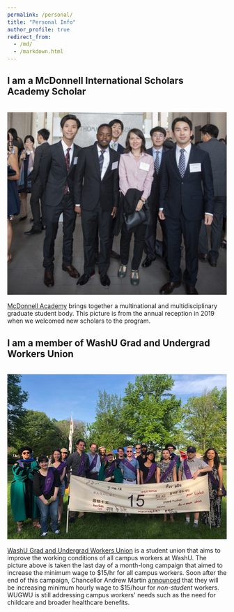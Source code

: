 ```yaml
---
permalink: /personal/
title: "Personal Info"
author_profile: true
redirect_from: 
  - /md/
  - /markdown.html
---
```

<!-- Google tag (gtag.js) -->
<script async src="https://www.googletagmanager.com/gtag/js?id=G-PKJS2WFZ01"></script>
<script>
  window.dataLayer = window.dataLayer || [];
  function gtag(){dataLayer.push(arguments);}
  gtag('js', new Date());

  gtag('config', 'G-PKJS2WFZ01');
</script>

## I am a McDonnell International Scholars Academy Scholar

<br/><img src='/images/mcdonnell.jpeg'>

[McDonnell Academy](https://mcdonnell.wustl.edu) brings together a multinational and multidisciplinary graduate student body. This picture is from the annual reception in 2019 when we welcomed new scholars to the program.

## I am a member of WashU Grad and Undergrad Workers Union

<br/><img src='/images/wugwu.jpg'>

[WashU Grad and Undergrad Workers Union](https://wugwu.org) is a student union that aims to improve the working conditions of all campus workers at WashU. The picture above is taken the last day of a month-long campaign that aimed to increase the minimum wage to \$15/hr for all campus workers. Soon after the end of this campaign, Chancellor Andrew Martin [announced](https://andrewdmartin.wustl.edu/minimum-wage/) that they will be increasing minimum hourly wage to \$15/hour for _non-student_ workers. WUGWU is still addressing campus workers' needs such as the need for childcare and broader healthcare benefits.
